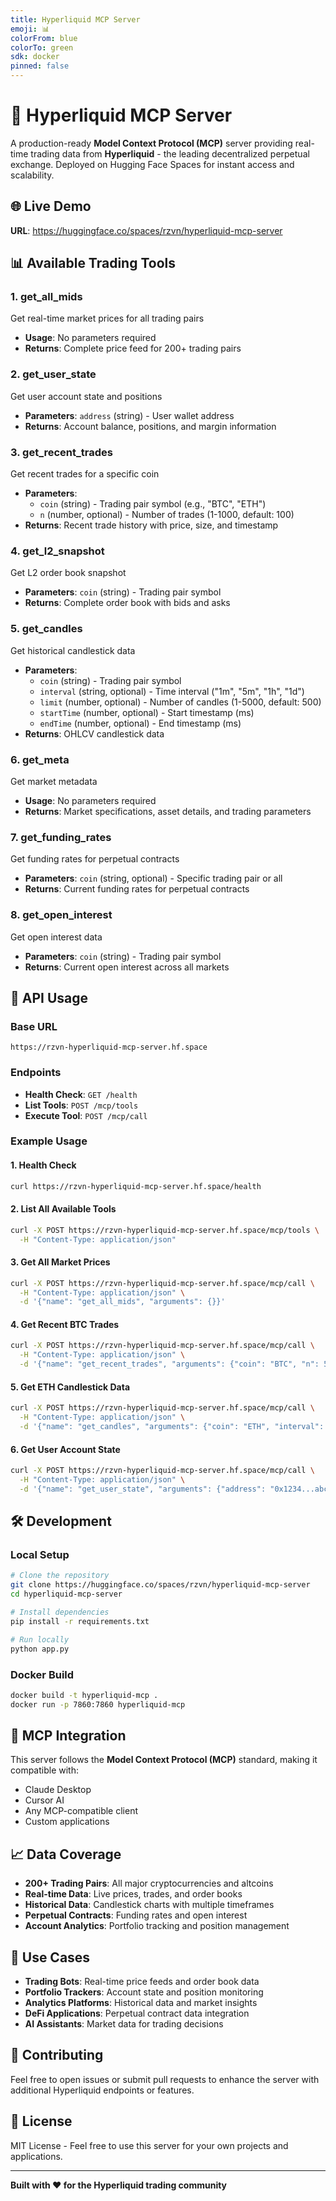 ```yaml
---
title: Hyperliquid MCP Server
emoji: 📊
colorFrom: blue
colorTo: green
sdk: docker
pinned: false
---
```


# 🚀 Hyperliquid MCP Server

A production-ready **Model Context Protocol (MCP)** server providing real-time trading data from **Hyperliquid** - the leading decentralized perpetual exchange. Deployed on Hugging Face Spaces for instant access and scalability.

## 🌐 Live Demo
**URL**: https://huggingface.co/spaces/rzvn/hyperliquid-mcp-server

## 📊 Available Trading Tools

### 1. **get_all_mids**
Get real-time market prices for all trading pairs
- **Usage**: No parameters required
- **Returns**: Complete price feed for 200+ trading pairs

### 2. **get_user_state**
Get user account state and positions
- **Parameters**: `address` (string) - User wallet address
- **Returns**: Account balance, positions, and margin information

### 3. **get_recent_trades**
Get recent trades for a specific coin
- **Parameters**: 
  - `coin` (string) - Trading pair symbol (e.g., "BTC", "ETH")
  - `n` (number, optional) - Number of trades (1-1000, default: 100)
- **Returns**: Recent trade history with price, size, and timestamp

### 4. **get_l2_snapshot**
Get L2 order book snapshot
- **Parameters**: `coin` (string) - Trading pair symbol
- **Returns**: Complete order book with bids and asks

### 5. **get_candles**
Get historical candlestick data
- **Parameters**:
  - `coin` (string) - Trading pair symbol
  - `interval` (string, optional) - Time interval ("1m", "5m", "1h", "1d")
  - `limit` (number, optional) - Number of candles (1-5000, default: 500)
  - `startTime` (number, optional) - Start timestamp (ms)
  - `endTime` (number, optional) - End timestamp (ms)
- **Returns**: OHLCV candlestick data

### 6. **get_meta**
Get market metadata
- **Usage**: No parameters required
- **Returns**: Market specifications, asset details, and trading parameters

### 7. **get_funding_rates**
Get funding rates for perpetual contracts
- **Parameters**: `coin` (string, optional) - Specific trading pair or all
- **Returns**: Current funding rates for perpetual contracts

### 8. **get_open_interest**
Get open interest data
- **Parameters**: `coin` (string) - Trading pair symbol
- **Returns**: Current open interest across all markets

## 🔧 API Usage

### Base URL
```
https://rzvn-hyperliquid-mcp-server.hf.space
```

### Endpoints
- **Health Check**: `GET /health`
- **List Tools**: `POST /mcp/tools`
- **Execute Tool**: `POST /mcp/call`

### Example Usage

#### 1. Health Check
```bash
curl https://rzvn-hyperliquid-mcp-server.hf.space/health
```

#### 2. List All Available Tools
```bash
curl -X POST https://rzvn-hyperliquid-mcp-server.hf.space/mcp/tools \
  -H "Content-Type: application/json"
```

#### 3. Get All Market Prices
```bash
curl -X POST https://rzvn-hyperliquid-mcp-server.hf.space/mcp/call \
  -H "Content-Type: application/json" \
  -d '{"name": "get_all_mids", "arguments": {}}'
```

#### 4. Get Recent BTC Trades
```bash
curl -X POST https://rzvn-hyperliquid-mcp-server.hf.space/mcp/call \
  -H "Content-Type: application/json" \
  -d '{"name": "get_recent_trades", "arguments": {"coin": "BTC", "n": 50}}'
```

#### 5. Get ETH Candlestick Data
```bash
curl -X POST https://rzvn-hyperliquid-mcp-server.hf.space/mcp/call \
  -H "Content-Type: application/json" \
  -d '{"name": "get_candles", "arguments": {"coin": "ETH", "interval": "1h", "limit": 100}}'
```

#### 6. Get User Account State
```bash
curl -X POST https://rzvn-hyperliquid-mcp-server.hf.space/mcp/call \
  -H "Content-Type: application/json" \
  -d '{"name": "get_user_state", "arguments": {"address": "0x1234...abcd"}}'
```

## 🛠️ Development

### Local Setup
```bash
# Clone the repository
git clone https://huggingface.co/spaces/rzvn/hyperliquid-mcp-server
cd hyperliquid-mcp-server

# Install dependencies
pip install -r requirements.txt

# Run locally
python app.py
```

### Docker Build
```bash
docker build -t hyperliquid-mcp .
docker run -p 7860:7860 hyperliquid-mcp
```

## 🔗 MCP Integration

This server follows the **Model Context Protocol (MCP)** standard, making it compatible with:
- Claude Desktop
- Cursor AI
- Any MCP-compatible client
- Custom applications

## 📈 Data Coverage

- **200+ Trading Pairs**: All major cryptocurrencies and altcoins
- **Real-time Data**: Live prices, trades, and order books
- **Historical Data**: Candlestick charts with multiple timeframes
- **Perpetual Contracts**: Funding rates and open interest
- **Account Analytics**: Portfolio tracking and position management

## 🎯 Use Cases

- **Trading Bots**: Real-time price feeds and order book data
- **Portfolio Trackers**: Account state and position monitoring
- **Analytics Platforms**: Historical data and market insights
- **DeFi Applications**: Perpetual contract data integration
- **AI Assistants**: Market data for trading decisions

## 🤝 Contributing

Feel free to open issues or submit pull requests to enhance the server with additional Hyperliquid endpoints or features.

## 📄 License

MIT License - Feel free to use this server for your own projects and applications.

---

**Built with ❤️ for the Hyperliquid trading community**